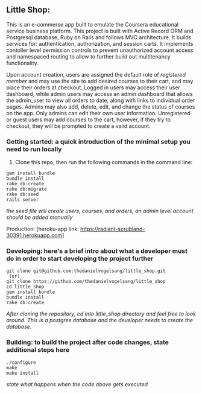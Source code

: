 ## Little Shop: ##
This is an e-commerse app built to emulate the Coursera educational service business platform. This project is built with Active Record ORM and Postgresql database, Ruby on Rails and follows MVC architecture. It builds services for: authentication, authorization, and session carts. It implements contoller level permission controls to prevent unauthorized account access and namespaced routing to allow to further build out multitenancy functionality.

Upon account creation, users are assigned the default role of _registered member_ and may use the site to add desired courses to their cart, and may place their orders at checkout. Logged in users may access their user dashboard, while admin users may access an admin dashboard that allows the admin_user to view all orders to date, along with links to individual order pages. Admins may also add, delete, edit, and change the status of courses on the app. Only admins can edit their own user information. Unregistered or guest users may add courses to the cart, however, if they try to checkout, they will be prompted to create a valid account. 

### Getting started: a quick introduction of the minimal setup you need to run locally
1. Clone this repo, then run the following commands in the command line: 

```shell
gem install bundle
bundle install
rake db:create
rake db:migrate
rake db:seed 
rails server
```
_the seed file will create users, courses, and orders; an admin level account should be added manually_

Production: [heroku-app link: https://radiant-scrubland-30391.herokuapp.com]

### Developing: here's a brief intro about what a developer must do in order to start developing the project further

```shell
git clone git@github.com:thedanielvogelsang/little_shop.git
 (or)
git clone https://github.com/thedanielvogelsang/little_shop
cd little_shop
gem install bundle
bundle install
rake db:create
```

_After cloning the repository, cd into little_shop directory and feel free to look around. This is a postgres database and the developer needs to create the database._

### Building: to build the project after code changes, state additional steps here

```shell
./configure
make
make install
```
_state what happens when the code above gets executed_
